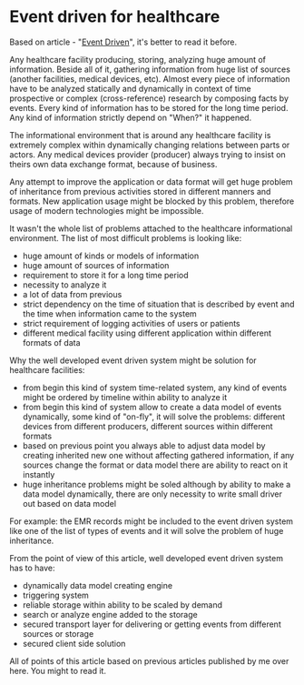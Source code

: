 # Event driven for healthcare

Based on article - "[Event Driven](https://github.com/ArboreusSystems/arboreus_articles/blob/master/event/event_driven/eng.event_driven.md)", it's better to read it before.

Any healthcare facility producing, storing, analyzing huge amount of information. Beside all of it, gathering information from huge list of sources (another facilities, medical devices, etc). Almost every piece of information have to be analyzed statically and dynamically in context of time prospective or complex (cross-reference) research by composing facts by events. Every kind of information has to be stored for the long time period. Any kind of information strictly depend on "When?" it happened.

The informational environment that is around any healthcare facility is extremely complex within dynamically changing relations between parts or actors. Any medical devices provider (producer) always trying to insist on theirs own data exchange format, because of business.

Any attempt to improve the application or data format will get huge problem of inheritance from previous activities stored in different manners and formats. New application usage might be blocked by this problem, therefore usage of modern technologies might be impossible.

It wasn't the whole list of problems attached to the healthcare informational environment. The list of most difficult problems is looking like:

- huge amount of kinds or models of information
- huge amount of sources of information
- requirement to store it for a long time period
- necessity to analyze it
- a lot of data from previous
- strict dependency on the time of situation that is described by event and the time when information came to the system
- strict requirement of logging activities of users or patients
- different medical facility using different application within different formats of data

Why the well developed event driven system might be solution for healthcare facilities:

- from begin this kind of system time-related system, any kind of events might be ordered by timeline within ability to analyze it
- from begin this kind of system allow to create a data model of events dynamically, some kind of "on-fly", it will solve the problems: different devices from different producers, different sources within different formats
- based on previous point you always able to adjust data model by creating inherited new one without affecting gathered information, if any sources change the format or data model there are ability to react on it instantly
- huge inheritance problems might be soled although by ability to make a data model dynamically, there are only necessity to write small driver out based on data model

For example: the EMR records might be included to the event driven system like one of the list of types of events and it will solve the problem of huge inheritance.

From the point of view of this article, well developed event driven system has to have:

- dynamically data model creating engine
- triggering system 
- reliable storage within ability to be scaled by demand
- search or analyze engine added to the storage
- secured transport layer for delivering or getting events from different sources or storage
- secured client side solution 

All of points of this article based on previous articles published by me over here. You might to read it.
